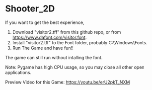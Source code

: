 # Shooter_2D

If you want to get the best experience,
1. Download "visitor2.tff" from this github repo, or from https://www.dafont.com/visitor.font.
2. Install "visitor2.tff" to the Font folder, probably C:\Windows\Fonts.
3. Run The Game and have fun!!

The game can still run without intalling the font.

Note: Pygame has high CPU usage, so you may close all other open applications.

Preview Video for this Game: https://youtu.be/erU2pkT_NXM
